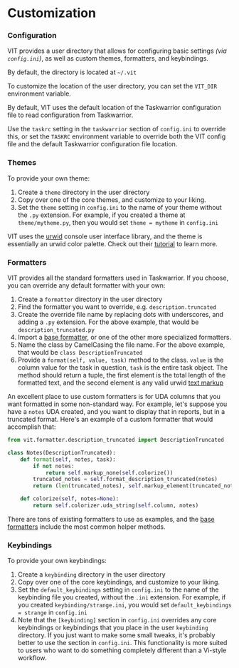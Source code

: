 # Customization

### Configuration

VIT provides a user directory that allows for configuring basic settings *(via ```config.ini```)*, as well as custom themes, formatters, and keybindings.

By default, the directory is located at ```~/.vit```

To customize the location of the user directory, you can set the ```VIT_DIR``` environment variable.

By default, VIT uses the default location of the Taskwarrior configuration file to read configuration from Taskwarrior.

Use the ```taskrc``` setting in the ```taskwarrior``` section of ```config.ini``` to override this, or set the ```TASKRC``` environment variable to override both the VIT config file and the default Taskwarrior configuration file location.

### Themes

To provide your own theme:

1. Create a ```theme``` directory in the user directory
2. Copy over one of the core themes, and customize to your liking.
3. Set the ```theme``` setting in ```config.ini``` to the name of your theme without the ```.py``` extension. For example, if you created a theme at ```theme/mytheme.py```, then you would set ```theme = mytheme``` in ```config.ini```

VIT uses the [urwid](http://urwid.org) console user interface library, and the theme is essentially an urwid color palette. Check out their [tutorial](http://urwid.org/tutorial) to learn more.

### Formatters

VIT provides all the standard formatters used in Taskwarrior. If you choose, you can override any default formatter with your own:

1. Create a ```formatter``` directory in the user directory
2. Find the formatter you want to override, e.g. ```description.truncated```
3. Create the override file name by replacing dots with underscores, and adding a ```.py``` extension. For the above example, that would be ```description_truncated.py```
4. Import a [base formatter](vit/formatter/__init__.py), or one of the other more specialized formatters.
5. Name the class by CamelCasing the file name. For the above example, that would be ```class DescriptionTruncated```
6. Provide a ```format(self, value, task)``` method to the class. ```value``` is the column value for the task in question, ```task``` is the entire task object. The method should return a tuple, the first element is the total length of the formatted text, and the second element is any valid urwid [text markup](http://urwid.org/manual/displayattributes.html#text-markup)

An excellent place to use custom formatters is for UDA columns that you want formatted in some non-standard way. For example, let's suppose you have a ```notes``` UDA created, and you want to display that in reports, but in a truncated format. Here's an example of a custom formatter that would accomplish that:

```python
from vit.formatter.description_truncated import DescriptionTruncated

class Notes(DescriptionTruncated):
    def format(self, notes, task):
        if not notes:
            return self.markup_none(self.colorize())
        truncated_notes = self.format_description_truncated(notes)
        return (len(truncated_notes), self.markup_element(truncated_notes))

    def colorize(self, notes=None):
        return self.colorizer.uda_string(self.column, notes)
```

There are tons of existing formatters to use as examples, and the  [base formatters](vit/formatter/__init__.py) include the most common helper methods.

### Keybindings

To provide your own keybindings:

1. Create a ```keybinding``` directory in the user directory
2. Copy over one of the core keybindings, and customize to your liking.
3. Set the ```default_keybindings``` setting in ```config.ini``` to the name of the keybinding file you created, without the ```.ini``` extension. For example, if you created ```keybinding/strange.ini```, you would set ```default_keybindings = strange``` in ```config.ini```
4. Note that the ```[keybinding]``` section in ```config.ini``` overrides any core keybindings or keybindings that you place in the user ```keybinding``` directory. If you just want to make some small tweaks, it's probably better to use the section in ```config.ini```. This functionality is more suited to users who want to do something completely different than a Vi-style workflow.
